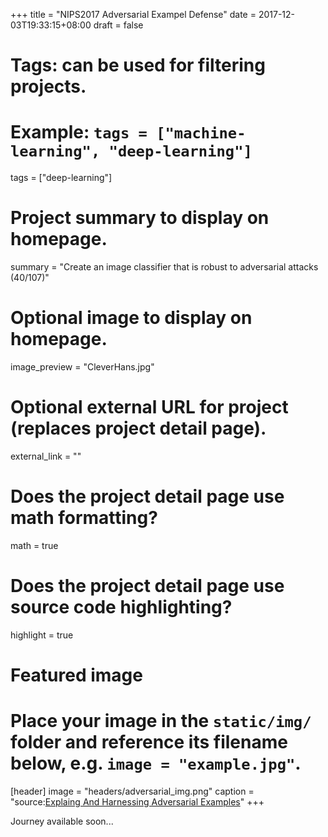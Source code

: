 +++
title = "NIPS2017 Adversarial Exampel Defense"
date = 2017-12-03T19:33:15+08:00
draft = false

# Tags: can be used for filtering projects.
# Example: `tags = ["machine-learning", "deep-learning"]`
tags = ["deep-learning"]

# Project summary to display on homepage.
summary = "Create an image classifier that is robust to adversarial attacks (40/107)"

# Optional image to display on homepage.
image_preview = "CleverHans.jpg"

# Optional external URL for project (replaces project detail page).
external_link = ""

# Does the project detail page use math formatting?
math = true

# Does the project detail page use source code highlighting?
highlight = true

# Featured image
# Place your image in the `static/img/` folder and reference its filename below, e.g. `image = "example.jpg"`.
[header]
image = "headers/adversarial_img.png"
caption = "source:[Explaing And Harnessing Adversarial Examples](https://arxiv.org/pdf/1412.6572.pdf)"
+++

Journey available soon...
